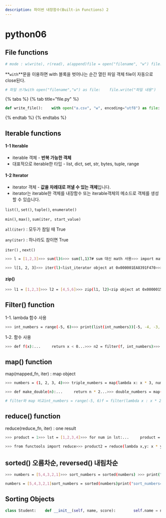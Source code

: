 ```yaml
---
description: 파이썬 내장함수(Built-in Functions) 2
---
```


# python06

## File functions

```python
# mode : w(write), r(read), a(append)file = open("filename", "w") file.write("파일 내용")file.close()
```

**`with`**문을 이용하면 with 블록을 벗어나는 순간 열린 파일 객체 file이 자동으로 close된다.

```python
# 파일 쓰기with open("filename","w") as file:    file.write("파일 내용")    # 파일 읽기with open("filename","r") as file:    for line in file:        print(line)
```

{% tabs %}
{% tab title="file.py" %}
```python
def write_file():    with open("a.csv", "w", encoding="utf8") as file:        file.write("이름,성별,나이\n")        file.write("김일수,남,14\n")        file.write("김이수,남,24\n")def read_file():    with open("a.csv","r", encoding="utf8") as file:        for line in file:            print("line>>", line)write_file()read_file()
```
{% endtab %}
{% endtabs %}

## Iterable functions

#### 1-1 Iterable <a id="1-1-iterable"></a>

* iterable 객체 - **반복 가능한 객체**
* 대표적으로 iterable한 타입 - list, dict, set, str, bytes, tuple, range

#### 1-2 Iterator <a id="1-2-iterator"></a>

* iterator 객체 - **값을 차례대로 꺼낼 수 있는 객체**입니다.
* iterator는 iterable한 객체를 내장함수 또는 iterable객체의 메소드로 객체를 생성할 수 있습니다.

`list()`, `set()`, `tuple()`, `enumerate()`

`min()`, `max()`, `sum(iter, start_value)`

`all(iter)` : 모두가 참일 때 True

`any(iter)` : 하나라도 참이면 True

`iter()` , `next()`

```bash
>>> l = [1,2,3]>>> sum(l)6>>> sum(l,1)7# sum 대신 math 사용>>> import math>>> math.fsum(l)6.0>>> ll = [False, True, False]>>> lll = [False, False]>>> llll = [True, True]>>> all(ll)False>>> any(ll)True>>> any(lll)False>>> l.append(0)>>> all(l)False>>> any(l)True>>> l.pop(3)0>>> all(l)True
```

```bash
>>> l[1, 2, 3]>>> iter(l)<list_iterator object at 0x000001EA8391F470>>>> it = iter(l)>>> next(it)1>>> next(it)2>>> next(it)3>>> next(it) # 메모리에 더이상 없으므로 에러 발생. Traceback (most recent call last):  File "<stdin>", line 1, in <module>StopIteration >>> it9 = iter(t)>>> next(it9, None)1>>> next(it9, None)2>>> next(it9, None)3>>> next(it9, None)4>>> next(it9, None)5>>> next(it9, None) 
```

#### zip\(\)

```bash
>>> l1 = [1,2,3]>>> l2 = [4,5,6]>>> zip(l1, l2)<zip object at 0x0000015FC2848048>>>> z = zip(l1, l2)>>> list(z)[(1, 4), (2, 5), (3, 6)]>>> l3 = [7,8]>>> z = zip(l1, l3)>>> list(z) [(1, 7), (2, 8)] 
```

## Filter\(\) function

1-1. lambda 함수 사용

```bash
>>> int_numbers = range(-5, 6)>>> print(list(int_numbers))[-5, -4, -3, -2, -1, 0, 1, 2, 3, 4, 5]# lambda 표현식>>> negatives = filter(lambda x: x<0, int_numbers)>>> negatives<filter object at 0x0000015FC2D81470>>>> list(negatives)[-5, -4, -3, -2, -1]
```

1-2. 함수 사용

```bash
>>> def f(x):...     return x < 0...>>> n2 = filter(f, int_numbers)>>> list(n2)[-5, -4, -3, -2, -1]
```

## map\(\) function

map\(mapped\_fn, iter\) : map object

```bash
>>> numbers = (1, 2, 3, 4)>>> triple_numbers = map(lambda x: x * 3, numbers)>>> print(list(triple_numbers))[3, 6, 9, 12]
```

```bash
>>> def make_double(n):...     return n * 2...>>> double_numbers = map(make_double, numbers)>>> print(list(double_numbers))[2, 4, 6, 8]
```

```python
# filter와 map 비교int_numbers = range(-5, 6)f = filter(lambda x : x * 2, int_numbers)m = map(lambda x : x * 2, int_numbers)print("f =", list(f)) # 조건이 True인 값만 취함print("m =", list(m)) # 각각의 값에 대해서 조건을 수행하고 난 결과값
```

## reduce\(\) function

reduce\(reduce\_fn, iter\) : one result

```bash
>>> product = 1>>> lst = [1,2,3,4]>>> for num in lst:...     product = product * num...     print("product>>", product)...product>> 1product>> 2product>> 6product>> 24
```

```bash
>>> from functools import reduce>>> product2 = reduce(lambda x,y: x * y, lst)>>> print("product2>> ", product2)product2>>  24
```

## sorted\(\) 오름차순, reversed\(\) 내림차순

```bash
>>> numbers = [5,4,3,2,1]>>> sort_numbers = sorted(numbers) >>> print("sort_numbers=", sort_numbers)sort_numbers= [1, 2, 3, 4, 5]>>> print("numbers=", numbers)numbers= [5, 4, 3, 2, 1]
```

```bash
numbers = [5,4,3,2,1]sort_numbers = sorted(numbers)print("sort_numbers=", sort_numbers)print("numbers=", numbers)numbers.sort()print("asc>>", numbers)numbers.sort(reverse=True)print("dsc>>", numbers)
```

## Sorting Objects

```python
class Student:    def __init__(self, name, score):        self.name = name        self.score = score    # toString    def __str__(self):        return "{}:{}".format(self.name, self.score)students = [    Student("김일수", 10),    Student("김삼수", 30),    Student("김이수", 20),]print(students[0])def print_students():    print("----------------------")    for s in students:        print(s)# 내장함수 sortedsorted(students, key=lambda stu : stu.score)print_students()# list의 sort함수students.sort(key=lambda stu : stu.score)print_students()# lambda stu : stu.score 는# def fn(stu):#   return stu.score 과 같다def sort_key(stu):    return stu.scorestudents.sort(key=sort_key, reverse = True)print_students()
```

